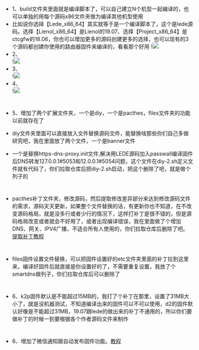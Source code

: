 - 1、build文件夹里面就是编译脚本了，可以自己建立N个机型一起编译的，也可以单独的用每个源码x86文件夹做为编译其他机型使用<br>
- 比如说你选择【Lede_x86_64】其实就等于是一个编译脚本了，这个是lede源码。选择【Lienol_x86_64】是Lienol的19.07、选择【Project_x86_64】是ctcgfw的18.06，你也可以增加更多的源码创建更多的选择，也可以现有的3个源码都创建你使用的路由器固件来编译的，看看那个好用
!<img src="https://github.com/danshui-git/shuoming/blob/master/doc/x1.png" />
- 2、<br>
!<img src="https://github.com/danshui-git/shuoming/blob/master/doc/x2.png" />
- 3、<br>
!<img src="https://github.com/danshui-git/shuoming/blob/master/doc/x3.png" />
- 4、<br>
!<img src="https://github.com/danshui-git/shuoming/blob/master/doc/x4.png" /><br>
#
- 5、增加了两个扩展文件夹，一个是diy，一个是pacthes，files文件夹的功能以前就存在了

- diy文件夹里面可以直接放入文件替换源码文件，能替换啥那些你们自己多做研究吧，我在里面放了两个文件，一个是banner文件<br>

- 一个是替换https-dns-proxy.init文件,解决用LEDE源码加入passwall编译固件后DNS转发127.0.0.1#5053和12.0.0.1#5054问题，这个文件在diy-2.sh定义文件就有代码了，你们拉取仓库后把diy-2.sh启动，把这个删除了吧，就是做个列子的
#
- pacthes补丁文件夹，修改源码，然后提取修改差异部分来达到修改源码文件的需求，源码天天更新，如果整个文件替换的话，有更新你也不知道，在不改变源码格局，就是没多行或者少行的情况下，这样打补丁是很不错的，但是源码格局改变或者就会不好用了，或者出现编译错误，我在里面做了个增加DNS、网关、IPV4广播，不适合所有人使用的，你们拉取仓库后删除了吧。[提取补丁教程](https://github.com/danshui-git/shuoming/blob/master/buding.md)
#
- files固件设置文件替换，可以把固件设置好的etc文件夹里面的补丁拉到这里来，编译好固件后就直接是你设置好的了，不需要重复设置，我放了个smartdns做列子，你们拉取仓库后可以删除了
#
- 6、k2p固件默认是不能超过15MB的，我打了个补丁在那里，设置了31MB大小了，就是没机器测试，不知道编译出来的固件可以不可以使用，d2的固件默认好像是不能超过31MB，19.07跟lede的做出来的补丁不通用的，所以你们要做补丁的时候一到要根据各个作者源码文件来制作
#
- 6、增加了微信通知跟自动发布固件功能。[教程](https://github.com/danshui-git/shuoming/edit/master/ms.md)
